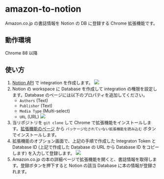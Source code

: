 # amazon-to-notion
Amazon.co.jp の書誌情報を Notion の DB に登録する Chrome 拡張機能です。

## 動作環境
Chrome 88 以降

## 使い方
1. [Notion API](https://www.notion.so/my-integrations) で integration を作成します。
![](https://user-images.githubusercontent.com/236607/120334613-bc97b100-c32b-11eb-87c9-d4e2c59893b1.png)
2. Notion の workspace に Database を作成して integration の権限を設定します。Database のページには以下のプロパティを追加してください。
    - `Authors` (Text)
    - `Publisher` (Text)
    - `Media Type` (Multi-select)
    - `URL` (URL)
![](https://user-images.githubusercontent.com/236607/120335463-73942c80-c32c-11eb-8bee-72b7abbaf72e.png)
3. 当リポジトリを `git clone` して Chrome で拡張機能をインストールします。[拡張機能のページ](chrome://extensions/) から `パッケージ化されていない拡張機能を読み込む` ボタンでインストールします。
4. 拡張機能のオプション画面で、上記の手順で作成した Integraton Token と Database ID (上記で作成した Database の URL から Database ID をコピーします) を入力して登録します。 
![](https://user-images.githubusercontent.com/236607/120336753-9e32b500-c32d-11eb-9885-c900ab9a5c3d.png)
5. Amazon.co.jp の本の詳細ページで拡張機能を開くと、書誌情報を取得します。登録ボタンを押下すると Notion の該当 Database に本の情報が登録されます。
